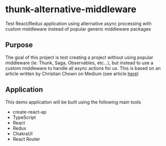 # thunk-alternative-middleware
Test React/Redux application using alternative async processing with custom middleware instead of popular generic middleware packages

## Purpose

The goal of this project is test creating a project without using popular middleware (ie: Thunk, Saga, Observables, etc...), but instead to use a custom middleware to handle all async actions for us.  This is based on an article written by Christian Chown on Medium (see article [here](https://medium.com/@christianchown/dont-use-async-redux-middleware-c8a1015299ec))

## Application

This demo application will be built using the following main tools

* create-react-ap
* TypeScript
* React
* Redux
* ChakraUI
* React Router